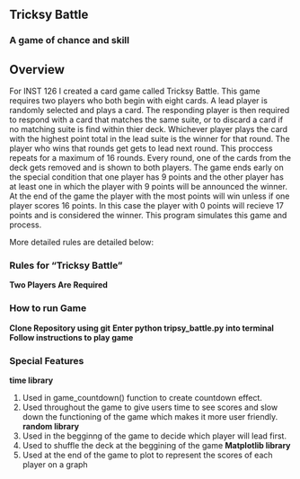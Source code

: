## Tricksy Battle
### A game of chance and skill

## Overview
For INST 126 I created a card game called Tricksy Battle. This game requires two players who both begin with eight cards. A lead player is randomly selected and plays a card. The responding player is then required to respond with a card that matches the same suite, or to discard a card if no matching suite is find within thier deck. Whichever player plays the card with the highest point total in the lead suite is the winner for that round. The player who wins that rounds get gets to lead next round. This proccess repeats for a maximum of 16 rounds. Every round, one of the cards from the deck gets removed and is shown to both players. The game ends early on the special condition that one player has 9 points and the other player has at least one in which the player with 9 points will be announced the winner. At the end of the game the player with the most points will win unless if one player scores 16 points. In this case the player with 0 points will recieve 17 points and is considered the winner. This program simulates this game and process. 

 More detailed rules are detailed below:
### Rules for “Tricksy Battle”
**Two Players Are Required**

### How to run Game
**Clone Repository using git**
**Enter python tripsy_battle.py into terminal**
**Follow instructions to play game**

### Special Features
**time library**
1. Used in game_countdown() function to create countdown effect.
2. Used throughout the game to give users time to see scores and slow down the functioning of the game which makes it more user friendly.
**random library**
1. Used in the begginng of the game to decide which player will lead first.
2. Used to shuffle the deck at the beggining of the game
**Matplotlib library**
1. Used at the end of the game to plot to represent the scores of each player on a graph

